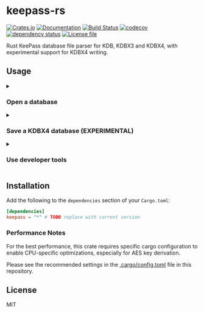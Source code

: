 # keepass-rs

[![Crates.io](https://img.shields.io/crates/v/keepass.svg)](https://crates.io/crates/keepass)
[![Documentation](https://docs.rs/keepass/badge.svg)](https://docs.rs/keepass/)
[![Build Status](https://github.com/sseemayer/keepass-rs/actions/workflows/merge.yml/badge.svg?branch=master)](https://github.com/sseemayer/keepass-rs/actions/workflows/merge.yml)
[![codecov](https://codecov.io/gh/sseemayer/keepass-rs/branch/master/graph/badge.svg)](https://codecov.io/gh/sseemayer/keepass-rs)
[![dependency status](https://deps.rs/repo/github/sseemayer/keepass-rs/status.svg)](https://deps.rs/repo/github/sseemayer/keepass-rs)
[![License file](https://img.shields.io/github/license/sseemayer/keepass-rs)](https://github.com/sseemayer/keepass-rs/blob/master/LICENSE)

Rust KeePass database file parser for KDB, KDBX3 and KDBX4, with experimental support for KDBX4 writing.

## Usage
<details>
<summary>

### Open a database
</summary>

```rust
use keepass::{
    Database,
    DatabaseKey,
    DatabaseOpenError,
    db::fields,
};
use std::fs::File;

fn main() -> Result<(), DatabaseOpenError> {
    // Open KeePass database using a password (keyfile is also supported)
    let mut file = File::open("tests/resources/test_db_with_password.kdbx")?;
    let key = DatabaseKey::new().with_password("demopass");
    let db = Database::open(&mut file, key)?;

    for entry in db.iter_all_entries() {
        println!("Title: {}", entry.get_str(fields::TITLE).unwrap_or("<no title>"));
    }

    Ok(())
}
```
</details>

<details>
<summary>

### Save a KDBX4 database (EXPERIMENTAL)

</summary>

**IMPORTANT:** The inner XML data structure will be re-written from scratch from the internal object representation of this crate, so any field that is not parsed by the library will be lost in the written output file! Please make sure to back up your database before trying this feature.

You can enable the experimental support for saving KDBX4 databases using the `save_kdbx4` feature.

```rust
use keepass::{
    db::{Database, Value, fields},
    DatabaseKey,
};
use std::fs::File;

fn main() -> Result<(), Box<dyn std::error::Error>> {
    let mut db = Database::new();

    db.meta.database_name = Some("Demo database".to_string());

    let mut root = db.root_mut();

    let mut group = root.add_group();
    group.name = "Demo group".to_string();

    let mut entry = group.add_entry();
    entry.set_unprotected(fields::TITLE, "Demo entry");
    entry.set_unprotected(fields::USERNAME, "jdoe");
    entry.set_protected(fields::PASSWORD, "hunter2");

    #[cfg(feature = "save_kdbx4")]
    db.save(
        &mut File::create("demo.kdbx")?,
        DatabaseKey::new().with_password("demopass"),
    )?;

    Ok(())
}
```

</details>

<details>
<summary>

### Use developer tools

</summary>

This crate contains several command line tools that can be enabled with the `utilities` feature flag.
See the `[[bin]]` sections in [Cargo.toml](Cargo.toml) for a complete list.

An example command line for running the `kp-dump-xml` command would be:

```bash
cargo run --release --features "utilities" --bin kp-dump-xml -- path/to/database.kdbx
```

</details>


## Installation
Add the following to the `dependencies` section of your `Cargo.toml`:

```toml
[dependencies]
keepass = "*" # TODO replace with current version
```

### Performance Notes
For the best performance, this crate requires specific cargo configuration to enable CPU-specific optimizations, especially for AES key derivation.

Please see the recommended settings in the [.cargo/config.toml](https://github.com/sseemayer/keepass-rs/blob/master/.cargo/config.toml) file in this repository.

## License
MIT
